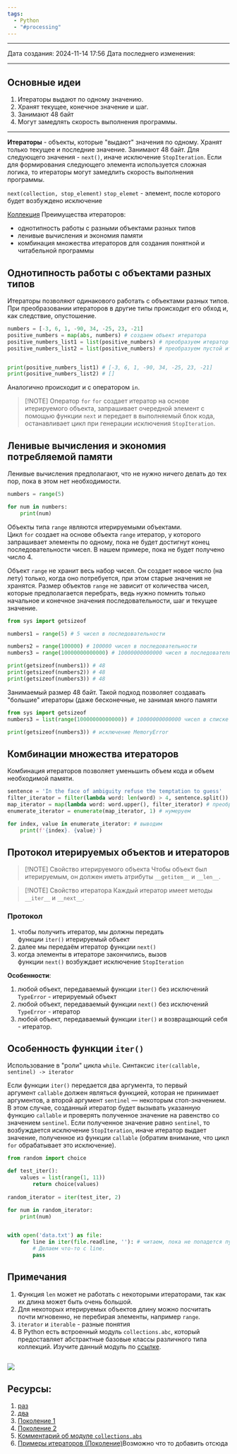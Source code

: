 ```yaml
---
tags:
  - Python
  - "#processing"
---
```

---
Дата создания: 2024-11-14 17:56
Дата последнего изменения: 

---
## Основные идеи

1) Итераторы выдают по одному значению.
2) Хранят текущее, конечное значение и шаг.
3) Занимают 48 байт
4) Могут замедлять скорость выполнения программы.

---

**Итераторы** - объекты, которые "выдают" значения по одному. Хранят только текущее и последние значение. Занимают 48 байт. Для следующего значения - `next()`, иначе исключение `StopIteration`. Если для формирования следующего элемента используется сложная логика, то итераторы могут замедлить скорость выполнения программы.

`next(collection, stop_element)` 
	`stop_elemet` - элемент, после которого будет возбуждено исключение

[Коллекция](Коллекция.md)
Преимущества итераторов: 
- однотипность работы с разными объектами разных типов 
- ленивые вычисления и экономия памяти
- комбинация множества итераторов для создания понятной и читабельной программы

## Однотипность работы с объектами разных типов

Итераторы позволяют одинакового работать с объектами разных типов.
При преобразовании итераторов в другие типы происходит его обход и, как следствие, опустошение.

``` python
numbers = [-3, 6, 1, -90, 34, -25, 23, -21]
positive_numbers = map(abs, numbers) # создаем объект итератора
positive_numbers_list1 = list(positive_numbers) # преобразуем итератор в список 
positive_numbers_list2 = list(positive_numbers) # преобразуем пустой итератор в список


print(positive_numbers_list1) # [-3, 6, 1, -90, 34, -25, 23, -21]
print(positive_numbers_list2) # []
```

Аналогично происходит и с оператором `in`.

> [!NOTE] Оператор `for`
> `for` создает итератор на основе итерируемого объекта, запрашивает очередной элемент с помощью функции `next` и передает в выполняемый блок кода, останавливает цикл при генерации исключения `StopIteration`.

## Ленивые вычисления и экономия потребляемой памяти

Ленивые вычисления предполагают, что не нужно ничего делать до тех пор, пока в этом нет необходимости. 
``` python
numbers = range(5)

for num in numbers:
    print(num)
```

Объекты типа `range` являются итерируемыми объектами. Цикл `for` создает на основе объекта `range` итератор, у которого запрашивает элементы по одному, пока не будет достигнут конец последовательности чисел. В нашем примере, пока не будет получено число 4.

Объект `range` не хранит весь набор чисел. Он создает новое число (на лету) только, когда оно потребуется, при этом старые значения не хранятся. Размер объектов `range` не зависит от количества чисел, которые предполагается перебрать, ведь нужно помнить только начальное и конечное значения последовательности, шаг и текущее значение.

``` python
from sys import getsizeof 

numbers1 = range(5) # 5 чисел в последовательности 

numbers2 = range(100000) # 100000 чисел в последовательности 
numbers3 = range(10000000000000) # 10000000000000 чисел в последовательности

print(getsizeof(numbers1)) # 48
print(getsizeof(numbers2)) # 48
print(getsizeof(numbers3)) # 48
```

Занимаемый размер 48 байт. Такой подход позволяет создавать "большие" итераторы (даже бесконечные, не занимая много памяти

``` python
from sys import getsizeof 
numbers3 = list(range(10000000000000)) # 10000000000000 чисел в списке

print(getsizeof(numbers3)) # исключение MemoryError
```
## Комбинации множества итераторов

Комбинация итераторов позволяет уменьшить объем кода и объем необходимой памяти. 

``` python
sentence = 'In the face of ambiguity refuse the temptation to guess'
filter_iterator = filter(lambda word: len(word) > 4, sentence.split()) # фильтруем
map_iterator = map(lambda word: word.upper(), filter_iterator) # преобразовываем 
enumerate_iterator = enumerate(map_iterator, 1) # нумеруем 

for index, value in enumerate_iterator: # выводим 
    print(f'{index}. {value}')
```

## Протокол итерируемых объектов и итераторов


> [!NOTE] Свойство итерируемого объекта
> Чтобы объект был итерируемым, он должен иметь атрибуты `__getitem__` и `__len__`.

> [!NOTE] Свойство итератора
> Каждый итератор имеет методы `__iter__` и `__next__`.

### Протокол
1. чтобы получить итератор, мы должны передать функции `iter()` итерируемый объект
2. далее мы передаём итератор функции `next()`
3. когда элементы в итераторе закончились, вызов функции `next()` возбуждает исключение `StopIteration`

**Особенности**:
1. любой объект, передаваемый функции `iter()` без исключений `TypeError` - итерируемый объект
2. любой объект, передаваемый функции `next()` без исключений `TypeError` - итератор
3. любой объект, передаваемый функции `iter()` и возвращающий себя - итератор.


## Особенность функции `iter()`

Использование в "роли" цикла `while`.
Синтаксис `iter(callable, sentinel) -> iterator`

Если функции `iter()` передается два аргумента, то первый аргумент `callable` должен являться функцией, которая не принимает аргументов, а второй аргумент `sentinel` — некоторым стоп-значением. В этом случае, созданный итератор будет вызывать указанную функцию `callable` и проверять полученное значение на равенство со значением `sentinel`. Если полученное значение равно `sentinel`, то возбуждается исключение `StopIteration`, иначе итератор выдает значение, полученное из функции `callable` (обратим внимание, что цикл `for` обрабатывает это исключение).

``` python
from random import choice 

def test_iter(): 
    values = list(range(1, 11)) 
        return choice(values) 
        
random_iterator = iter(test_iter, 2) 

for num in random_iterator: 
    print(num)


with open('data.txt') as file: 
    for line in iter(file.readline, ''): # читаем, пока не попадется пустая строка 
        # Делаем что-то с line.
        pass
```



## Примечания 
1) Функция `len` может не работать с некоторыми итераторами, так как их длина может быть очень большой.
2) Для некоторых итерируемых объектов длину можно посчитать почти мгновенно, не перебирая элементы, например `range`.
3) `iterator` и `iterable` - разные понятия
4) В Python есть встроенный модуль `collections.abc`, который предоставляет абстрактные базовые классы различного типа коллекций. Изучите данный модуль по [ссылке](https://docs.python.org/3/library/collections.abc.html).

![](Pasted%20image%2020241116192415.png)
---
## Ресурсы:
1) [раз](https://habr.com/ru/articles/337314/)
2) [два](https://realpython.com/python-iterators-iterables/)
3) [Поколение 1](https://stepik.org/lesson/668458/step/1?unit=666568)
4) [Поколение 2](https://stepik.org/lesson/668595/step/1?unit=666704)
5) [Комментарий об модуле `collections.abs`](https://stepik.org/lesson/668595/step/1?discussion=10283479&unit=666704)
6) [Примеры итераторов (Поколение)](https://stepik.org/lesson/669733/step/1?unit=667881)Возможно что то добавить отсюда
